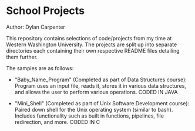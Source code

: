 # School Projects
Author: Dylan Carpenter

This repository contains selections of code/projects from my time at Western Washington University.
The projects are split up into separate directories each containing their own respective README files detailing them further.

The samples are as follows:

  - "Baby_Name_Program" (Completed as part of Data Structures course): Program uses an input file, reads it, stores it in various data structures, and allows the user to perform various operations. CODED IN JAVA
  
  - "Mini_Shell" (Completed as part of Unix Software Development course): Paired down shell for the Unix operating system (similar to bash). Includes functionality such as built in functions, pipelines, file redirection, and more. CODED IN C
